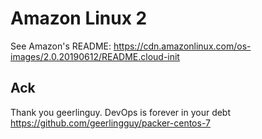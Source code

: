 # Amazon Linux 2
See Amazon's README: https://cdn.amazonlinux.com/os-images/2.0.20190612/README.cloud-init


## Ack
Thank you geerlinguy. DevOps is forever in your debt https://github.com/geerlingguy/packer-centos-7
